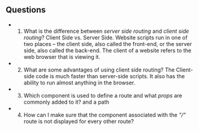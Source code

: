 ## Questions
* 1. What is the difference between _server side routing_ and _client side routing_?
Client Side vs. Server Side. Website scripts run in one of two places – the client side, also called the front-end, or the server side, also called the back-end. The client of a website refers to the web browser that is viewing it.

* 2. What are some advantages of using client side routing?
The Client-side code is much faster than server-side scripts. It also has the ability to run almost anything in the browser.

* 3. Which component is used to define a route and what _props_ are commonly added to it?
<route> and a path

* 4. How can I make sure that the component associated with the _"/"_ route is not displayed for every other route?
